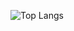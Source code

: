 ![Top Langs](https://github-readme-stats.vercel.app/api/top-langs/?username=davihenriquedag&layout=compact&theme=tokyonight)
